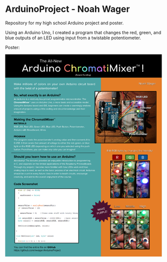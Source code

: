 # ArduinoProject - Noah Wager
Repository for my high school Arduino project and poster.

Using an Arduino Uno, I created a program that changes the red, green, and blue outputs of an LED using input from a twistable potentiometer.

Poster:

![Arduino ChromatiMixer Poster](images/ArduinoPosterFINAL.png)
